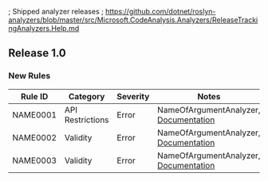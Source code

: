 ﻿; Shipped analyzer releases
; https://github.com/dotnet/roslyn-analyzers/blob/master/src/Microsoft.CodeAnalysis.Analyzers/ReleaseTrackingAnalyzers.Help.md

## Release 1.0

### New Rules

Rule ID | Category | Severity | Notes
--------|----------|----------|-------
NAME0001 | API Restrictions | Error | NameOfArgumentAnalyzer, [Documentation](../../docs/rules/NAME0001.md)
NAME0002 | Validity | Error | NameOfArgumentAnalyzer, [Documentation](../../docs/rules/NAME0002.md)
NAME0003 | Validity | Error | NameOfArgumentAnalyzer, [Documentation](../../docs/rules/NAME0003.md)
